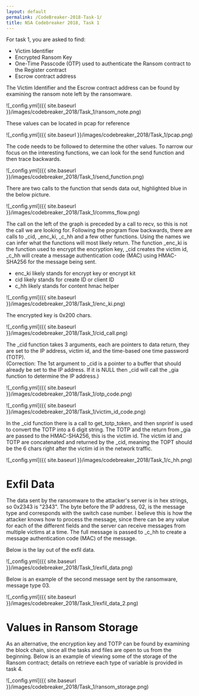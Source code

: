 ```yaml
---
layout: default
permalink: /CodeBreaker-2018-Task-1/
title: NSA Codebreaker 2018, Task 1
---
```


For task 1, you are asked to find:<br>
- Victim Identifier<br>
- Encrypted Ransom Key<br>
- One-Time Passcode (OTP) used to authenticate the Ransom contract to the Register contract<br>
- Escrow contract address<br>

The Victim Identifier and the Escrow contract address can be found by examining the ransom note left by the ransomware. 

![_config.yml]({{ site.baseurl }}/images/codebreaker_2018/Task_1/ransom_note.png)

These values can be located in pcap for reference

![_config.yml]({{ site.baseurl }}/images/codebreaker_2018/Task_1/pcap.png)

The code needs to be followed to determine the other values. To narrow our focus on the interesting functions, we can look for the send function and then trace backwards. 

![_config.yml]({{ site.baseurl }}/images/codebreaker_2018/Task_1/send_function.png)

There are two calls to the function that sends data out, highlighted blue in the below picture. 

![_config.yml]({{ site.baseurl }}/images/codebreaker_2018/Task_1/comms_flow.png)

The call on the left of the graph is preceded by a call to recv, so this is not the call we are looking for. Following the program flow backwards, there are calls to _cid, _enc_ki, _c_hh and a few other functions. Using the names we can infer what the functions will most likely return. The function _enc_ki is the function used to encrypt the encryption key, _cid creates the victim id, _c_hh will create a message authentication code (MAC) using HMAC-SHA256 for the message being sent.<br>

- enc_ki likely stands for encrypt key or encrypt kit<br>
- cid likely stands for create ID or client ID<br>
- c_hh likely stands for content hmac helper<br>

![_config.yml]({{ site.baseurl }}/images/codebreaker_2018/Task_1/enc_ki.png)

The encrypted key is 0x200 chars. 

![_config.yml]({{ site.baseurl }}/images/codebreaker_2018/Task_1/cid_call.png)

The _cid function takes 3 arguments, each are pointers to data return, they are set to the IP address, victim id, and the time-based one time password (TOTP). <br>
(Correction: The 1st argument to _cid is a pointer to a buffer that should already be set to the IP address. If it is NULL then _cid will call the _gia function to determine the IP address.)

![_config.yml]({{ site.baseurl }}/images/codebreaker_2018/Task_1/otp_code.png)

![_config.yml]({{ site.baseurl }}/images/codebreaker_2018/Task_1/victim_id_code.png)

In the _cid function there is a call to get_totp_token, and then snprinf is used to convert the TOTP into a 6 digit string. The TOTP and the return from _gia are passed to the HMAC-SHA256, this is the victim id. The victim id and TOTP are concatenated and returned by the _cid, meaning the TOPT should be the 6 chars right after the victim id in the network traffic. 

![_config.yml]({{ site.baseurl }}/images/codebreaker_2018/Task_1/c_hh.png)

# Exfil Data #

The data sent by the ransomware to the attacker's server is in hex strings, so 0x2343 is "2343". The byte before the IP address, 02, is the message type and corresponds with the switch case number. I believe this is how the attacker knows how to process the message, since there can be any value for each of the different fields and the server can receive messages from multiple victims at a time. The full message is passed to _c_hh to create a message authentication code (MAC) of the message. 

Below is the lay out of the exfil data. 

![_config.yml]({{ site.baseurl }}/images/codebreaker_2018/Task_1/exfil_data.png)

Below is an example of the second message sent by the ransomware, message type 03. 

![_config.yml]({{ site.baseurl }}/images/codebreaker_2018/Task_1/exfil_data_2.png)

# Values in Ransom Storage #

As an alternative, the encryption key and TOTP can be found by examining the block chain, since all the tasks and files are open to us from the beginning. Below is an example of viewing some of the storage of the Ransom contract; details on retrieve each type of variable is provided in task 4. 

![_config.yml]({{ site.baseurl }}/images/codebreaker_2018/Task_1/ransom_storage.png)
